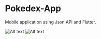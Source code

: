 # Pokedex-App
Mobile application using Json API and Flutter.

![Alt text](https://github.com/Kyssnar/Pokedex-App/blob/master/Preview_1.jpg)
![Alt text](https://github.com/Kyssnar/Pokedex-App/blob/master/Preview_2.jpg)
